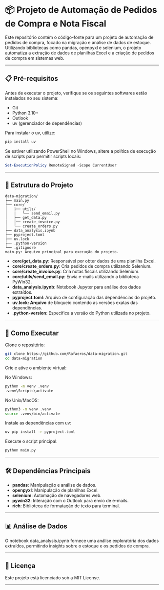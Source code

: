 # 📦 Projeto de Automação de Pedidos de Compra e Nota Fiscal
Este repositório contém o código-fonte para um projeto de automação de pedidos de compra, focado na migração e análise de dados de estoque. Utilizando bibliotecas como pandas, openpyxl e selenium, o projeto automatiza a extração de dados de planilhas Excel e a criação de pedidos de compra em sistemas web.

<hr>

## 📋 Pré-requisitos
Antes de executar o projeto, verifique se os seguintes softwares estão instalados no seu sistema:

* Git
* Python 3.10+
* Outlook
* uv (gerenciador de dependências)

Para instalar o uv, utilize:

```bash
pip install uv
```

Se estiver utilizando PowerShell no Windows, altere a política de execução de scripts para permitir scripts locais:

```powershell
Set-ExecutionPolicy RemoteSigned -Scope CurrentUser
```

<hr>

## 📁 Estrutura do Projeto
```pgsql
data-migration/
├── main.py
├── core/
│   ├── utils/
│   |   └── send_email.py
│   ├── get_data.py
|   |── create_invoice.py
│   └── create_orders.py
├── data_analysis.ipynb
├── pyproject.toml
├── uv.lock
├── .python-version
└── .gitignore
main.py: Arquivo principal para execução do projeto.
```

- **core/get_data.py**: Responsável por obter dados de uma planilha Excel.
- **core/create_orders.py**: Cria pedidos de compra utilizando Selenium.
- **core/create_invoice.py**: Cria notas fiscais utilizando Selenium.
- **core/utils/send_email.py**: Envia e-mails utilizando a biblioteca PyWin32.
- **data_analysis.ipynb**: Notebook Jupyter para análise dos dados extraídos.
- **pyproject.toml**: Arquivo de configuração das dependências do projeto.
- **uv.lock: Arquivo** de bloqueio contendo as versões exatas das dependências.
- **.python-version**: Especifica a versão do Python utilizada no projeto.

<hr>

## 🚀 Como Executar

Clone o repositório:

```bash
git clone https://github.com/Rafaeros/data-migration.git
cd data-migration
```

Crie e ative o ambiente virtual:

No Windows:

```bash
python -m venv .venv
.venv\Scripts\activate
```

No Unix/MacOS:

```bash
python3 -m venv .venv
source .venv/bin/activate
```

Instale as dependências com uv:

```bash
uv pip install -r pyproject.toml
```

Execute o script principal:

```bash
python main.py
```

<hr>

## 🛠️ Dependências Principais
- **pandas**: Manipulação e análise de dados.
- **openpyxl**: Manipulação de planilhas Excel.
- **selenium**: Automação de navegadores web.
- **pywin32**: Interação com o Outlook para envio de e-mails.
- **rich**: Biblioteca de formatação de texto para terminal.

<hr>

## 📊 Análise de Dados
O notebook data_analysis.ipynb fornece uma análise exploratória dos dados extraídos, permitindo insights sobre o estoque e os pedidos de compra.

<hr>

## 📄 Licença
Este projeto está licenciado sob a MIT License.

<hr>